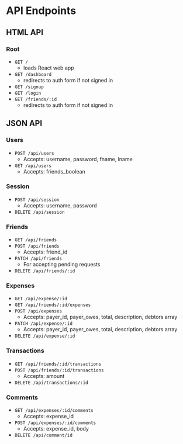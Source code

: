 # API Endpoints

## HTML API

### Root

- `GET /`
  * loads React web app
- `GET /dashboard`
  * redirects to auth form if not signed in
- `GET /signup`
- `GET /login`
- `GET /friends/:id`
  * redirects to auth form if not signed in

## JSON API

### Users

- `POST /api/users`
  * Accepts: username, password, fname, lname
- `GET /api/users`
  * Accepts: friends_boolean

### Session
- `POST /api/session`
  * Accepts: username, password
- `DELETE /api/session`

### Friends
- `GET /api/friends`
- `POST /api/friends`
  * Accepts: friend_id
- `PATCH /api/friends`
  * For accepting pending requests
- `DELETE /api/friends/:id`

### Expenses
- `GET /api/expense/:id`
- `GET /api/friends/:id/expenses`
- `POST /api/expenses`
  * Accepts: payer_id, payer_owes, total, description, debtors array
- `PATCH /api/expense/:id`
  * Accepts: payer_id, payer_owes, total, description, debtors array
- `DELETE /api/expense/:id`

### Transactions
- `GET /api/friends/:id/transactions`
- `POST /api/friends/:id/transactions`
  * Accepts: amount
- `DELETE /api/transactions/:id`

### Comments
- `GET /api/expenses/:id/comments`
  * Accepts: expense_id
- `POST /api/expenses/:id/comments`
  * Accepts: expense_id, body
- `DELETE /api/comment/id`
